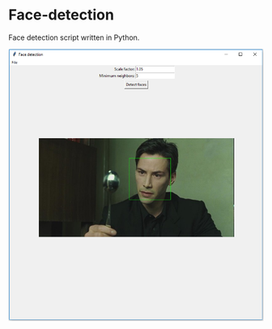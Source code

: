 # Face-detection

Face detection script written in Python.

![Alt text](https://github.com/mb44/Face-detection/blob/master/application.png?raw=true "Screenshot")
